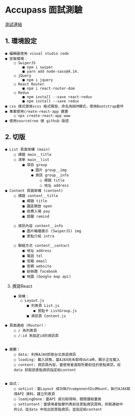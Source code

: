 # Accupass 面試測驗

[測試連結](http://www.our-work.com.tw/creative/jeffrey/homework/)

## 1. 環境設定

```
● 編輯器使用 visual studio code
● 安裝環境：
    ○ SwiperJS
        ■ npm i swiper
        ■ yarn add node-sass@4.14.
    ○ jQuery
        ■ npm i jquery
    ○ React Router
        ■ npm i react-router-dom
    ○ Redux
        ■ npm install --save react-redux
        ■ npm install --save redux
● css 樣式使用scss 格式撰寫，命名為BEM模式，使用Bootstrap套件
● 專案使用create-react-app 建置
    ○ npx create-react-app www
● 使用sourcetree 做 github 版控
```
## 2. 切版

```
● List 頁面架構 (main)
    ○ 標題 main__title
    ○ 清單 main__list
        ■ 項目 group
            ● 圖片 group__img
            ● 資訊 group__info
                ○ 標題 title
                ○ 地址 address
● Content 頁面架構 (content)
    ○ 標題 content__title
        ■ 標題 title
        ■ 園區開放 open
        ■ 收費入場 pay
        ■ 提醒 remind
```
```
    ○ 資訊內容 content__info
        ■ 圖片輪播展示 (SwiperJS) img
        ■ 景點介紹 intro
```
```
    ○ 聯絡方式 content__contact
        ■ 地址 address
        ■ 電話 tel
        ■ 信箱 email
        ■ 官網 website
        ■ 紛絲團 facebook
        ■ 地圖 (Google map api)
```
3. 撰寫React
```
    ● 架構：
       ○ Layout.js
          ■ 列表頁 List.js
             ● 景點卡 ListGroup.js
          ■ 資訊頁 Content.js

```
    ● 頁面連結 (Router)：
        ○ / 為列表頁
        ○ /:id 為指定id的資訊頁
```
```
    ● 變數：
        ○ data: 利用AJAX抓取台北旅遊資訊
        ○ loading: 載入狀態，當AJAX尚未取得data時，顯示正在載入
        ○ content: 資訊頁內容，當使用者選取所要前往的景點資訊，從
        data 抓取該景點資訊指定給content
```
```
    ● 函式：
        ○ setList：當Layout 成功執行componentDidMount，執行AJAX取
        得API 資料，建立列表頁
        ○ loadingDone：當API 成功取得時，關閉讀取畫面
        ○ setContent：當使用者點擊列表前往景點資訊頁時，抓取連結中
        的id，從data 中找出該景點資訊，並指定給content
```

